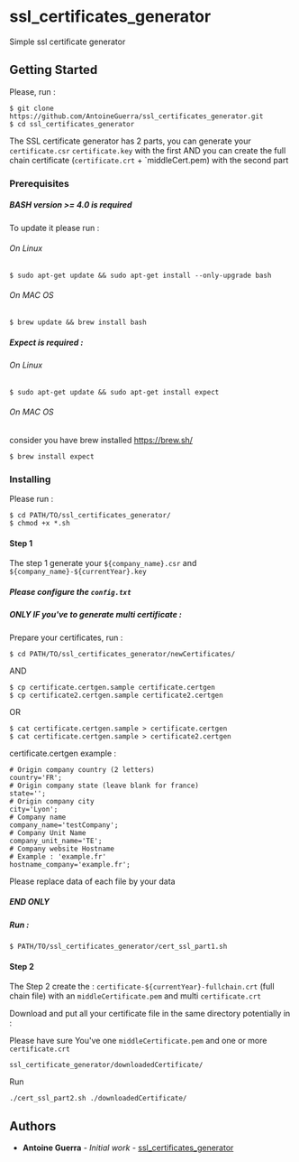 # ssl_certificates_generator

Simple ssl certificate generator

## Getting Started

Please, run :

```
$ git clone https://github.com/AntoineGuerra/ssl_certificates_generator.git
$ cd ssl_certificates_generator
```
The SSL certificate generator has 2 parts, you can generate your `certificate.csr` `certificate.key`  with the first
AND you can create the full chain certificate (`certificate.crt` + `middleCert.pem) with the second part

### Prerequisites

##### BASH version >= 4.0 is required
To update it please run :
###### On Linux
```
$ sudo apt-get update && sudo apt-get install --only-upgrade bash
```
###### On MAC OS 
```
$ brew update && brew install bash
```
##### Expect is required :
###### On Linux
```
$ sudo apt-get update && sudo apt-get install expect
```
###### On MAC OS
consider you have brew installed <https://brew.sh/>
```
$ brew install expect
```

### Installing
Please run :
```
$ cd PATH/TO/ssl_certificates_generator/
$ chmod +x *.sh
```
#### Step 1 
The step 1 generate your `${company_name}.csr` and `${company_name}-${currentYear}.key`<br>
##### Please configure the `config.txt`

##### ONLY IF you've to generate multi certificate :
Prepare your certificates, run :
```
$ cd PATH/TO/ssl_certificates_generator/newCertificates/
```
AND 
```
$ cp certificate.certgen.sample certificate.certgen
$ cp certificate2.certgen.sample certificate2.certgen
```
OR 
```
$ cat certificate.certgen.sample > certificate.certgen
$ cat certificate.certgen.sample > certificate2.certgen
```
certificate.certgen example :
```
# Origin company country (2 letters)
country='FR';
# Origin company state (leave blank for france)
state='';
# Origin company city
city='Lyon';
# Company name
company_name='testCompany';
# Company Unit Name
company_unit_name='TE';
# Company website Hostname
# Example : 'example.fr'
hostname_company='example.fr';
```
Please replace data of each file by your data
##### END ONLY 
##### Run :
```
$ PATH/TO/ssl_certificates_generator/cert_ssl_part1.sh
```
#### Step 2
The Step 2 create the : `certificate-${currentYear}-fullchain.crt` (full chain file) with an `middleCertificate.pem` and multi `certificate.crt`


Download and put all your certificate file in the same directory potentially in : 

Please have sure You've one `middleCertificate.pem` and one or more `certificate.crt`
```
ssl_certificate_generator/downloadedCertificate/
```
Run 
```
./cert_ssl_part2.sh ./downloadedCertificate/
```

## Authors

* **Antoine Guerra** - *Initial work* - [ssl_certificates_generator](https://github.com/AntoineGuerra/ssl_certificates_generator.git)

